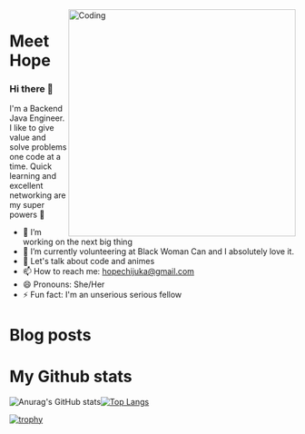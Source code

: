  <img align="right" alt="Coding" width="400" src="https://www.google.com/imgres?imgurl=https%3A%2F%2Fthumbs.gfycat.com%2FChillyLiveCorydorascatfish-size_restricted.gif&imgrefurl=https%3A%2F%2Fgfycat.com%2Fdiscover%2Fprocessing-java-gifs&tbnid=fe9xhld4G_NB4M&vet=12ahUKEwihtrHR26j1AhVZwoUKHfRpAHwQMygcegUIARC5Ag..i&docid=QZngArWoj2OaUM&w=578&h=251&itg=1&q=java%20gif&hl=en&ved=2ahUKEwihtrHR26j1AhVZwoUKHfRpAHwQMygcegUIARC5Ag">

# Meet Hope

### Hi there 👋


I'm a Backend Java Engineer. I like to give value and solve problems one code at a time. Quick learning and excellent networking are my super powers :muscle:

- 🔭 I’m working on the next big thing
- 🌱 I’m currently volunteering at Black Woman Can and I absolutely love it.
- 💬 Let's talk about code and animes
- 📫 How to reach me: hopechijuka@gmail.com
- 😄 Pronouns: She/Her
- ⚡ Fun fact: I'm an unserious serious fellow

# Blog posts
<!-- BLOG-POST-LIST:START -->
<!-- BLOG-POST-LIST:END -->


# My Github stats
![Anurag's GitHub stats](https://github-readme-stats.vercel.app/api?username=Hopeuche360&show_icons=true&theme=nord&count_private=true)[![Top Langs](https://github-readme-stats.vercel.app/api/top-langs/?username=Hopeuche360&layout=compact&theme=nord)](https://github.com/Hopeuche360/github-readme-stats) 

   [![trophy](https://github-profile-trophy.vercel.app/?username=Hopeuche360&theme=nord&column=3)](https://github.com/Hopeuche360/github-profile-trophy)


